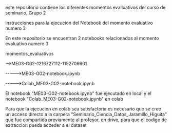 este repositorio contiene los diferentes momentos evalluativos del curso de seminario, Grupo 2


instrucciones para la ejecucion del Notebook del momento evaluativo numero 3 

En este repositorio se encuentran 2 notebooks relacionados al momento evaluativo numero 3 

momentos_evaluativos

-->ME03-G02-1216727112-1152706601

----->ME03-G02-notebook.ipynb

----->Colab_ME03-G02-notebook.ipynb


El notebook "ME03-G02-notebook.ipynb" fue ejecutado en local y el notebook "Colab_ME03-G02-notebook.ipynb" en colab

Para que la ejecucion en colab sea satisfactoria es necesario que se cree un acceso directo a la carpera 
"Seminario_Ciencia_Datos_Jaramillo_Higuita" que fue compartida previamente al profesor, en drive, para que el codigo de extraccion 
pueda acceder a el dataset
